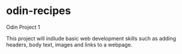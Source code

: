 # odin-recipes
Odin Project 1

This project will indlude basic web development skills such as adding headers, body text, images and links to a webpage.
